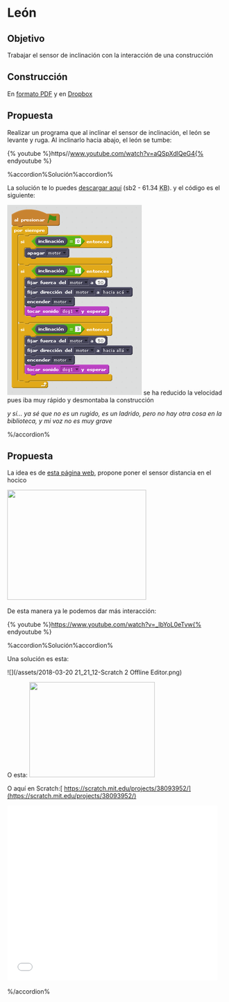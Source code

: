 
# León

## Objetivo

Trabajar el sensor de inclinación con la interacción de una construcción

## Construcción

En [formato PDF](http://ro-botica.com/pdf/WeDo/Roaring%20Lion.pdf) y en [Dropbox](https://www.dropbox.com/s/xqtasq2tg4yijpf/LEON.pdf?dl=0)

## Propuesta

Realizar un programa que al inclinar el sensor de inclinación, el león se levante y ruga. Al inclinarlo hacia abajo, el león se tumbe:

{% youtube %}https//www.youtube.com/watch?v=aQSpXdlQeG4{% endyoutube %}

%accordion%Solución%accordion%

La solución te lo puedes [descargar aquí](http://aularagon.catedu.es/materialesaularagon2013/LegoWedo/M2/leon.sb2) (sb2 - 61.34 <abbr lang="en" title="KiloBytes">KB</abbr>). y el código es el siguiente:

![](img/leon.png)
se ha reducido la velocidad pues iba muy rápido y desmontaba la construcción

_y sí... ya sé que no es un rugido, es un ladrido, pero no hay otra cosa en la biblioteca, y mi voz no es muy grave_

%/accordion%

## Propuesta

La idea es de [esta página web](http://dunbit.blogspot.com.es/2014/12/aprender-leon-lego-scratch-robotica.html), propone poner el sensor distancia en el hocico

<img src="http://4.bp.blogspot.com/-tSDt9KhTxgE/VIrjVW3BdAI/AAAAAAAABhA/anBifZWH1t4/s1600/cabeza.png" width="320" height="253" />

De esta manera ya le podemos dar más interacción: 

{% youtube %}https://www.youtube.com/watch?v=_IbYoL0eTvw{% endyoutube %}

%accordion%Solución%accordion%

Una solución es esta:

![](/assets/2018-03-20 21_21_12-Scratch 2 Offline Editor.png)

O esta:
<img src="http://4.bp.blogspot.com/-uSoic7LRT6s/VIrmXpyYItI/AAAAAAAABhM/GV7-0jFdnGw/s1600/scratchleon.JPG" width="289" height="219" />

O aquí en Scratch:[ https://scratch.mit.edu/projects/38093952/](https://scratch.mit.edu/projects/38093952/)

<iframe width="485" height="402" allowtransparency="true" src="//scratch.mit.edu/projects/watch?v=38093952/?autostart=false" frameborder="0" allowfullscreen=""></iframe>

%/accordion%
